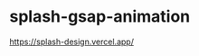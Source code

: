 # splash-gsap-animation
<a href="https://splash-design.vercel.app/">https://splash-design.vercel.app/</a>
